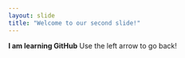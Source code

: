 ```yaml
---
layout: slide
title: "Welcome to our second slide!"
---
```

__I am learning GitHub__
Use the left arrow to go back!
